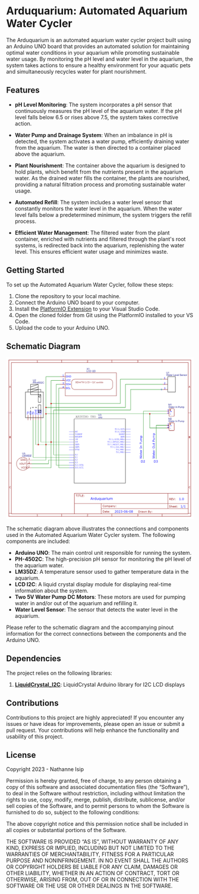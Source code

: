 # Arduquarium: Automated Aquarium Water Cycler

The Arduquarium is an automated aquarium water cycler project built using an Arduino UNO board that provides an automated solution for maintaining optimal water conditions in your aquarium while promoting sustainable water usage. By monitoring the pH level and water level in the aquarium, the system takes actions to ensure a healthy environment for your aquatic pets and simultaneously recycles water for plant nourishment.

## Features

- **pH Level Monitoring**: The system incorporates a pH sensor that continuously measures the pH level of the aquarium water. If the pH level falls below 6.5 or rises above 7.5, the system takes corrective action.

- **Water Pump and Drainage System**: When an imbalance in pH is detected, the system activates a water pump, efficiently draining water from the aquarium. The water is then directed to a container placed above the aquarium.

- **Plant Nourishment**: The container above the aquarium is designed to hold plants, which benefit from the nutrients present in the aquarium water. As the drained water fills the container, the plants are nourished, providing a natural filtration process and promoting sustainable water usage.

- **Automated Refill**: The system includes a water level sensor that constantly monitors the water level in the aquarium. When the water level falls below a predetermined minimum, the system triggers the refill process.

- **Efficient Water Management**: The filtered water from the plant container, enriched with nutrients and filtered through the plant's root systems, is redirected back into the aquarium, replenishing the water level. This ensures efficient water usage and minimizes waste.

## Getting Started

To set up the Automated Aquarium Water Cycler, follow these steps:

1. Clone the repository to your local machine.
2. Connect the Arduino UNO board to your computer.
3. Install the [PlatformIO Extension](https://platformio.org) to your Visual Studio Code.
4. Open the cloned folder from Git using the PlatformIO installed to your VS Code.
5. Upload the code to your Arduino UNO.

## Schematic Diagram

![Arduquarium Schematic Diagram](./schematics/arduquarium-schematic-diagram.png)

The schematic diagram above illustrates the connections and components used in the Automated Aquarium Water Cycler system. The following components are included:

* **Arduino UNO**: The main control unit responsible for running the system.
* **PH-4502C**: The high-precision pH sensor for monitoring the pH level of the aquarium water.
* **LM35DZ**: A temperature sensor used to gather temperature data in the aquarium.
* **LCD I2C**: A liquid crystal display module for displaying real-time information about the system.
* **Two 5V Water Pump DC Motors**: These motors are used for pumping water in and/or out of the aquarium and refilling it.
* **Water Level Sensor**: The sensor that detects the water level in the aquarium.

Please refer to the schematic diagram and the accompanying pinout information for the correct connections between the components and the Arduino UNO.

## Dependencies

The project relies on the following libraries:

1. **[LiquidCrystal_I2C](https://github.com/johnrickman/LiquidCrystal_I2C)**: LiquidCrystal Arduino library for I2C LCD displays

## Contributions

Contributions to this project are highly appreciated! If you encounter any issues or have ideas for improvements, please open an issue or submit a pull request. Your contributions will help enhance the functionality and usability of this project.

## License

Copyright 2023 - Nathanne Isip

Permission is hereby granted, free of charge, to any person obtaining a copy of this software and associated documentation files (the “Software”), to deal in the Software without restriction, including without limitation the rights to use, copy, modify, merge, publish, distribute, sublicense, and/or sell copies of the Software, and to permit persons to whom the Software is furnished to do so, subject to the following conditions:

The above copyright notice and this permission notice shall be included in all copies or substantial portions of the Software.

THE SOFTWARE IS PROVIDED “AS IS”, WITHOUT WARRANTY OF ANY KIND, EXPRESS OR IMPLIED, INCLUDING BUT NOT LIMITED TO THE WARRANTIES OF MERCHANTABILITY, FITNESS FOR A PARTICULAR PURPOSE AND NONINFRINGEMENT. IN NO EVENT SHALL THE AUTHORS OR COPYRIGHT HOLDERS BE LIABLE FOR ANY CLAIM, DAMAGES OR OTHER LIABILITY, WHETHER IN AN ACTION OF CONTRACT, TORT OR OTHERWISE, ARISING FROM, OUT OF OR IN CONNECTION WITH THE SOFTWARE OR THE USE OR OTHER DEALINGS IN THE SOFTWARE.